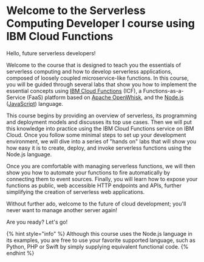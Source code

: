 <!--
#
# Licensed to the Apache Software Foundation (ASF) under one or more
# contributor license agreements.  See the NOTICE file distributed with
# this work for additional information regarding copyright ownership.
# The ASF licenses this file to You under the Apache License, Version 2.0
# (the "License"); you may not use this file except in compliance with
# the License.  You may obtain a copy of the License at
#
#     http://www.apache.org/licenses/LICENSE-2.0
#
# Unless required by applicable law or agreed to in writing, software
# distributed under the License is distributed on an "AS IS" BASIS,
# WITHOUT WARRANTIES OR CONDITIONS OF ANY KIND, either express or implied.
# See the License for the specific language governing permissions and
# limitations under the License.
#
-->

# Welcome to the Serverless Computing Developer I course using IBM Cloud Functions

Hello, future serverless developers!

Welcome to the course that is designed to teach you the essentials of serverless computing and how to develop serverless applications, composed of loosely coupled microservice-like functions. In this course, you will be guided through several labs that show you how to implement the essential concepts using [IBM Cloud Functions](https://cloud.ibm.com/functions) (ICF), a Functions-as-a-Service (FaaS) platform based on [Apache OpenWhisk](https://openwhisk.apache.org/), and the [Node.js](https://nodejs.org/) ([JavaScript](https://nodejs.org/about/)) language.

This course begins by providing an overview of serverless, its programming and deployment models and discusses its top use cases. Then we will put this knowledge into practice using the IBM Cloud Functions service on IBM Cloud. Once you follow some minimal steps to set up your development environment, we will dive into a series of "hands on" labs that will show you how easy it is to create, deploy, and invoke serverless functions using the Node.js language.

Once you are comfortable with managing serverless functions, we will then show you how to automate your functions to fire automatically by connecting them to event sources. Finally, you will learn how to expose your functions as public, web accessible HTTP endpoints and APIs, further simplifying the creation of serverless web applications.

Without further ado, welcome to the future of cloud development; you'll never want to manage another server again!

Are you ready? Let's go!

{% hint style="info" %}
Although this course uses the Node.js language in its examples, you are free to use your favorite supported language, such as Python, PHP or Swift by simply supplying equivalent functional code.
{% endhint %}
